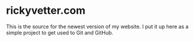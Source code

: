 rickyvetter.com
===============

This is the source for the newest version of my website. I put it up here as a simple project to get used to Git and GitHub.
